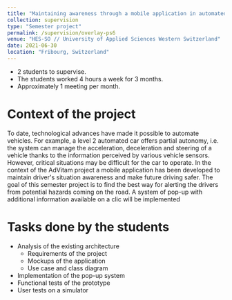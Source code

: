 ```yaml
---
title: "Maintaining awareness through a mobile application in automated driving"
collection: supervision
type: "Semester project"
permalink: /supervision/overlay-ps6
venue: "HES-SO // University of Applied Sciences Western Switzerland"
date: 2021-06-30
location: "Fribourg, Switzerland"
---
```


* 2 students to supervise.
* The students worked 4 hours a week for 3 months.
* Approximately 1 meeting per month.


Context of the project 
======

To date, technological advances have made it possible to automate vehicles. For example, a level 2 automated car offers partial autonomy, i.e. the system can manage the acceleration, deceleration and steering of a vehicle thanks to the information perceived by various vehicle sensors. However, critical situations may be difficult for the car to operate. In the context of the AdVitam project a mobile application has been developed to maintain driver's situation awareness and make future driving safer. The goal of this semester project is to find the best way for alerting the drivers from potential hazards coming on the road. A system of pop-up with additional information available on a clic will be implemented


Tasks done by the students
======

* Analysis of the existing architecture
	* Requirements of the project
	* Mockups of the application
	* Use case and class diagram
* Implementation of the pop-up system
* Functional tests of the prototype
* User tests on a simulator
